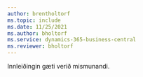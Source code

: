```yaml
---
author: brentholtorf
ms.topic: include
ms.date: 11/25/2021
ms.author: bholtorf
ms.service: dynamics-365-business-central
ms.reviewer: bholtorf
---
```

Innleiðingin gæti verið mismunandi.  
